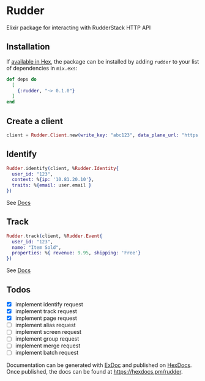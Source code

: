 # Rudder

Elixir package for interacting with RudderStack HTTP API

## Installation

If [available in Hex](https://hex.pm/docs/publish), the package can be installed
by adding `rudder` to your list of dependencies in `mix.exs`:

```elixir
def deps do
  [
    {:rudder, "~> 0.1.0"}
  ]
end
```

## Create a client

```elixir
client = Rudder.Client.new(write_key: "abc123", data_plane_url: "https://example.com")
```

## Identify

```elixir
Rudder.identify(client, %Rudder.Identity{
  user_id: "123",
  context: %{ip: '10.81.20.10'},
  traits: %{email: user.email }
})
```

See [Docs](https://www.rudderstack.com/docs/api/http-api/#5-identify)

## Track

```elixir
Rudder.track(client, %Rudder.Event{
  user_id: "123",
  name: "Item Sold",
  properties: %{ revenue: 9.95, shipping: 'Free'}
})
```

See [Docs](https://www.rudderstack.com/docs/api/http-api/#6-track)

## Todos

- [x] implement identify request
- [x] implement track request
- [x] implement page request
- [ ] implement alias request
- [ ] implement screen request
- [ ] implement group request
- [ ] implement merge request
- [ ] implement batch request

Documentation can be generated with [ExDoc](https://github.com/elixir-lang/ex_doc)
and published on [HexDocs](https://hexdocs.pm). Once published, the docs can
be found at <https://hexdocs.pm/rudder>.
